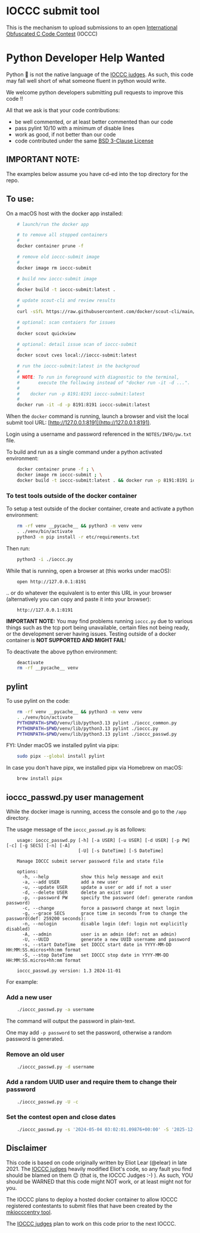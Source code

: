 # IOCCC submit tool

This is the mechanism to upload submissions to an open
[International Obfuscated C Code Contest](https://www.ioccc.org/index.html) (IOCCC)


# Python Developer Help Wanted

Python 🐍 is not the native language of the [IOCCC judges](https://www.ioccc.org/judges.html).
As such, this code may fall well short of what someone fluent in python would write.

We welcome python developers submitting pull requests to improve this code ‼️

All that we ask is that your code contributions:

- be well commented, or at least better commented than our code
- pass pylint 10/10 with a minimum of disable lines
- work as good, if not better than our code
- code contributed under the same [BSD 3-Clause License](https://github.com/ioccc-src/submit-tool/blob/master/LICENSE)


## IMPORTANT NOTE:

The examples below assume you have cd-ed into the top directory for the repo.


## To use:

On a macOS host with the docker app installed:

```sh
    # launch/run the docker app

    # to remove all stopped containers
    #
    docker container prune -f

    # remove old ioccc-submit image
    #
    docker image rm ioccc-submit

    # build new ioccc-submit image
    #
    docker build -t ioccc-submit:latest .

    # update scout-cli and review results
    #
    curl -sSfL https://raw.githubusercontent.com/docker/scout-cli/main/install.sh | sh -s --

    # optional: scan contaiers for issues
    #
    docker scout quickview

    # optional: detail issue scan of ioccc-submit
    #
    docker scout cves local://ioccc-submit:latest

    # run the ioccc-submit:latest in the backgroud
    #
    # NOTE: To run in foreground with diagnostic to the terminal,
    #       execute the following instead of "docker run -it -d ...".
    #
    #    docker run -p 8191:8191 ioccc-submit:latest
    #
    docker run -it -d -p 8191:8191 ioccc-submit:latest
```

When the `docker` command is running, launch a browser and visit
the local submit tool URL: [http://127.0.0.1:8191](http://127.0.0.1:8191).

Login using a username and password referenced in the `NOTES/INFO/pw.txt` file.

To build and run as a single command under a python activated environment:

```sh
    docker container prune -f ; \
    docker image rm ioccc-submit ; \
    docker build -t ioccc-submit:latest . && docker run -p 8191:8191 ioccc-submit:latest
```

### To test tools outside of the docker container

To setup a test outside of the docker container, create and
activate a python environment:

```sh
    rm -rf venv __pycache__ && python3 -m venv venv
    . ./venv/bin/activate
    python3 -m pip install -r etc/requirements.txt
```

Then run:

```sh
    python3 -i ./ioccc.py
```

While that is running, open a browser at (this works under macOS):

```
    open http://127.0.0.1:8191
```

.. or do whatever the equivalent is to enter this URL in your browser
(alternatively you can copy and paste it into your browser):

```
    http://127.0.0.1:8191
```

**IMPORTANT NOTE:** You may find problems running `ioccc.py` due
to various things such as the tcp port being unavailable, certain
files not being ready, or the development server having issues.
Testing outside of a docker container is **NOT SUPPORTED AND MIGHT
FAIL**!

To deactivate the above python environment:

```sh
    deactivate
    rm -rf __pycache__ venv
```


## pylint

To use pylint on the code:

```sh
    rm -rf venv __pycache__ && python3 -m venv venv
    . ./venv/bin/activate
    PYTHONPATH=$PWD/venv/lib/python3.13 pylint ./ioccc_common.py
    PYTHONPATH=$PWD/venv/lib/python3.13 pylint ./ioccc.py
    PYTHONPATH=$PWD/venv/lib/python3.13 pylint ./ioccc_passwd.py
```

FYI: Under macOS we installed pylint via pipx:

```sh
    sudo pipx --global install pylint
```

In case you don't have pipx, we installed pipx via Homebrew on macOS:

```sh
    brew install pipx
```

## ioccc_passwd.py user management

While the docker image is running, access the console and
go to the `/app` directory.

The usage message of the `ioccc_passwd.py` is as follows:

```
    usage: ioccc_passwd.py [-h] [-a USER] [-u USER] [-d USER] [-p PW] [-c] [-g SECS] [-n] [-A]
                           [-U] [-s DateTime] [-S DateTime]

    Manage IOCCC submit server password file and state file

    options:
      -h, --help            show this help message and exit
      -a, --add USER        add a new user
      -u, --update USER     update a user or add if not a user
      -d, --delete USER     delete an exist user
      -p, --password PW     specify the password (def: generate random password)
      -c, --change          force a password change at next login
      -g, --grace SECS      grace time in seconds from to change the password(def: 259200 seconds):
      -n, --nologin         disable login (def: login not explicitly disabled)
      -A, --admin           user is an admin (def: not an admin)
      -U, --UUID            generate a new UUID username and password
      -s, --start DateTime  set IOCCC start date in YYYY-MM-DD HH:MM:SS.micros+hh:mm format
      -S, --stop DateTime   set IOCCC stop date in YYYY-MM-DD HH:MM:SS.micros+hh:mm format

    ioccc_passwd.py version: 1.3 2024-11-01
```

For example:

### Add a new user

```sh
    ./ioccc_passwd.py -a username
```

The command will output the password in plain-text.

One may add `-p password` to set the password, otherwise a random password is generated.


### Remove an old user

```sh
    ./ioccc_passwd.py -d username
```


### Add a random UUID user and require them to change their password

```sh
    ./ioccc_passwd.py -U -c
```


### Set the contest open and close dates

```sh
    ./ioccc_passwd.py -s '2024-05-04 03:02:01.09876+00:00' -S '2025-12-31 23:59:59.999999+00:00'
```


## Disclaimer

This code is based on code originally written by Eliot Lear (@elear) in late
2021\.  The [IOCCC judges](https://www.ioccc.org/judges.html) heavily modified
Eliot's code, so any fault you find should be blamed on them 😉 (that is, the
IOCCC Judges :-) ). As such, YOU should be WARNED that this code might NOT work,
or at least might not for you.

The IOCCC plans to deploy a hosted docker container to allow IOCCC
registered contestants to submit files that have been created by the
[mkiocccentry tool](https://github.com/ioccc-src/mkiocccentry).

The [IOCCC judges](https://www.ioccc.org/judges.html) plan to work on
this code prior to the next IOCCC.
